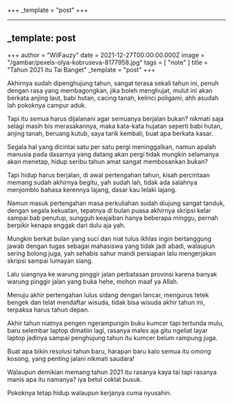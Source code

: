 +++
_template = "post"
+++



---
_template: post
---

+++
author = "WilFauzy"
date = 2021-12-27T00:00:00.000Z
image = "/gambar/pexels-olya-kobruseva-8177958.jpg"
tags = [ "note" ]
title = "Tahun 2021 itu Tai Banget"
_template = "post"
+++

Akhirnya sudah dipenghujung tahun, sangat terasa sekali tahun ini, penuh dengan rasa yang membagongkan, jika boleh menghujat, mulut ini akan berkata anjing laut, babi hutan, cacing tanah, kelinci poligami, ahh asudah lah pokoknya campur aduk.

Tapi itu semua harus dijalanani agar semuanya berjalan bukan? nikmati saja selagi masih bis merasakannya, maka kata-kata hujatan seperti babi hutan, anjing tanah, beruang kutub, saya tarik kembali, buat apa berkata kasar.

Segala hal yang dicintai satu per satu pergi meninggalkan, namun apalah manusia pada dasarnya yang datang akan pergi tidak mungkin selamanya akan menetap, hidup seribu tahun amat sangat membosankan bukan?

Tapi hidup harus berjalan, di awal pertengahan tahun, kisah percintaan memang sudah akhirnya begitu, yah sudah lah, tidak ada salahnya menjomblo bahasa kerennya lajang, dasar kau lelaki lajang.

Namun masuk pertengahan masa perkuliahan sudah diujung sangat tanduk, dengan segala kekuatan, tepatnya di bulan puasa akhirnya skripsi kelar sampai bab penutup, sungguh keajaiban hanya beberapa minggu, pernah berpikir kenapa enggak dari dulu aja yah.

Mungkin berkat bulan yang suci dan niat tulus ikhlas ingin bertanggung jawab dengan tugas sebagai mahasiswa yang tidak jadi abadi, walaupun sering bolong juga, yah sehabis sahur mandi persiapan lalu mengerjakan skripsi sampai lumayan siang.

Lalu siangnya ke warung pinggir jalan perbatasan provinsi karena banyak warung pinggir jalan yang buka hehe, mohon maaf ya Allah.

Menuju akhir pertengahan lulus sidang dengan lancar, mengurus tetek bengek dan telat mendaftar wisuda, tidak bisa wisuda akhir tahun ini, terpaksa harus tahun depan.

Akhir tahun niatnya pengen ngerampungin buku kumcer tapi tertunda mulu, baru selembar laptop dimatiin lagi, rasanya males aja gitu ngeliat layar laptop jadinya sampai penghujung tahun itu kumcer belum rampung juga.

Buat apa bikin resolusi tahun baru, harapan baru kalo semua itu omong kosong, yang penting jalani nikmati saudara!

Walaupun demikian memang tahun 2021 itu rasanya kaya tai tapi rasanya manis apa itu namanya? iya betul coklat busuk.

Pokoknya tetap hidup walaupun kerjanya cuma nyusahin.
